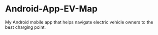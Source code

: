 # Android-App-EV-Map
My Android mobile app that helps navigate electric vehicle owners to the best charging point.
